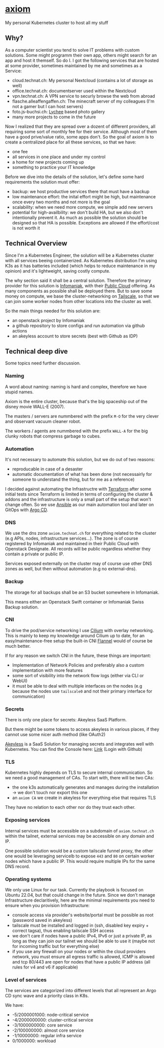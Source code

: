 # [axiom](https://pixar.fandom.com/wiki/Axiom)

My personal Kubernetes cluster to host all my stuff

## Why?

As a computer scientist you tend to solve IT problems with custom solutions. Some might programm their own app, others might search for an app and host it themself. So do I. I got the following services that are hosted at some provider, sometimes maintained by me and sometimes as a Service:

- cloud.technat.ch: My personal Nextcloud (contains a lot of storage as well)
- office.technat.ch: documentserver used within the Nextcloud
- vpn.technat.ch: A VPN service to securly browse the web from abroad
- flasche.alleaffengaffen.ch: The minecraft server of my colleagues (I'm not a gamer but I can host servers)
- foto.js-buchsi.ch: [Lychee](https://lycheeorg.github.io/) based photo gallery
- many more projects to come in the future

Now I realized that they are spread over a dozent of different providers, all requiring some sort of monthly fee for their service. Although most of them have a good prive/value ratio, some apps don't. So the goal of axiom is to create a centralized place for all these services, so that we have:
- one fee
- all services in one place and under my control
- a home for new projects coming up
- something to practice your IT knowledge

Before we dive into the details of the solution, let's define some hard requirements the solution must offer:

- backup: we host productive services there that must have a backup
- low maintenance effort: the inital effort might be high, but maintenance once every two months and not more is the goal
- scalability: when we need more compute, we simple add new servers
- potential for high-availbility: we don't build HA, but we also don't intentionally prevent it. As much as possible the solution should be designed so that HA is possible. Exceptions are allowed if the effort/cost is not worth it

## Technical Overview

Since I'm a Kubernetes Engineer, the solution will be a Kubernetes cluster with all services beeing containerized. As Kubernetes distribution I'm using K3s as it has batteries included (which helps to reduce maintenance in my opinion) and it's lightweight, saving costly compute.

The why section said it shall be a central solution. Therefore the primary provider for this solution is [Infomaniak](https://infomaniak.com), with their [Public Cloud](https://www.infomaniak.com/en/hosting/public-cloud) offering. As many components as possible shall be deployed there. But to save some money on compute, we base the cluster-networking on [Tailscale](https://tailscale.com), so that we can join some worker nodes from other locations into the cluster as well.

So the main things needed for this solution are:
- an openstack project by Infomaniak
- a github repository to store configs and run automation via github actions
- an akeyless account to store secrets (best with Github as IDP)

## Technical deep dive

Some topics need further discussion.

### Naming

A word about naming: naming is hard and complex, therefore we have stupid names.

Axiom is the entire cluster, because that's the big spaceship out of the disney movie WALL-E (2007).

The masters / servers are nummbered with the prefix `M-O` for the very clever and observant vacuum cleaner robot.

The workers / agents are nummbered with the prefix `WALL-A` for the big clunky robots that compress garbage to cubes.

### Automation

It's not necessary to automate this solution, but we do out of two reasons:
- reproducable in case of a desaster
- automatic documentation of what has been done (not necessairly for someone to understand the thing, but for me as a reference)

I decided against automating the Infrastructre with [Terraform](https://www.terraform.io/) after some initial tests since Terraform is limited in terms of configuring the cluster & addons and the infrastructure is only a small part of the setup that won't change often. So we use [Ansible](https://www.ansible.com/) as our main automation tool and later on GitOps with [Argo CD](https://argo-cd.readthedocs.io/en/stable/).

### DNS

We use the dns zone `axiom.technat.ch` for everything related to the cluster (e.g APIs, nodes, infrastructure services...). The zone is of course registered by Infomaniak and maintained in their Public Cloud with Openstack Designate. All records will be public regardless whether they contain a private or public IP.

Services exposed externally on the cluster may of course use other DNS zones as well, but then without automation (e.g no external-dns).

### Backup

The storage for all backups shall be an S3 bucket somewhere in Infomaniak.

This means either an Openstack Swift container or Infomaniak Swiss Backup solution.

### CNI

To drive the pod/service networking I use [Cilium](https://cilium.io) with overlay networking. This is mainly to keep my knowledge around Cilium up to date, for an easy/maintenance-free setup the built-in CNI [Flannel](https://github.com/flannel-io/flannel) would of course be much better.

If for any reason we switch CNI in the future, these things are important:
- Implementation of Network Policies and preferably also a custom implementation with more features
- some sort of visibility into the network flow logs (either via CLI or WebUI)
- it must be able to deal with multiple interfaces on the nodes (e.g because the nodes use `tailscale0` and not their primary interface for communication)

### Secrets

There is only one place for secrets: Akeyless SaaS Platform.

But there might be some tokens to access akeyless in various places, if they cannot use some nicer auth method (like OAuth2)

[Akeyless](https://akeyless.io) is a SaaS Solution for managing secrets and integrates well with Kubernetes. You can find the Console here: [Link](https://console.akeyless.io) (Login with Github)

### TLS

Kubernetes highly depends on TLS to secure internal communication. So we need a good management of CAs. To start with, there will be two CAs:

- the one k3s automatically generates and manages during the installation -> we don't touch nor export this one
- an `axiom CA` we create in akeyless for everything else that requires TLS

They have no relation to each other nor do they trust each other.

### Exposing services

Internal services must be accessible on a subdomain of `axiom.technat.ch` within the tailnet, external services may be accessible on any domain and IP.

One possible solution would be a custom tailscale funnel proxy, the other one would be leveraging servicelb to expose `443` and `80` on certain worker nodes which have a public IP. This would require multiple IPs for the same DNS record.

### Operating systems

We only use Linux for our task. Currently the playbook is focused on Ubuntu 22.04, but that could change in the future. Since we don't manage Infrastructure declaritively, here are the minimal requirements you need to ensure when you provision Infrastructure:
- console access via provider's website/portal must be possible as root (password saved in akeyless)
- tailscale must be installed and logged in (ssh, disabled key expiry + correct tagsa), thus enabling tailscale SSH access
- we don't care if nodes have a public IPv4, IPv6 or just a private IP, as long as they can join our tailnet we should be able to use it (maybe not for incoming traffic but for everything else)
- if you use any firewall on your nodes or within the cloud providers network, you must ensure all egress traffic is allowed, ICMP is allowed and tcp 80/443 are open for nodes that have a public IP address (all rules for v4 and v6 if applicable)

### Level of services

The services are categorized into different levels that all represent an Argo CD sync wave and a priority class in K8s.

We have:
- -5/2000001000: node-critical service
- -4/2000000000: cluster-critical service
- -3/1000000000: core service
- -2/100000000: almost core service 
- -1/10000000: regular infra service 
- 0/1000000: workload
